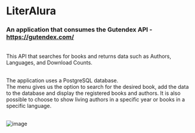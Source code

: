 # LiterAlura

### An application that consumes the Gutendex API - https://gutendex.com/

<br>This API that searches for books and returns data such as Authors, Languages, and Download Counts.

<br>The application uses a PostgreSQL database.
<br>The menu gives us the option to search for the desired book, add the data to the database and display the registered books and authors.
It is also possible to choose to show living authors in a specific year or books in a specific language.

<br>![image](https://github.com/nicolasoliveira13/LiterAlura/assets/77752117/e8156d03-d74e-438c-866c-c280ef09d73a)
